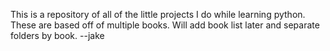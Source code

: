 This is a repository of all of the little projects I do while learning python. These are based off of multiple books. Will add book list later and separate folders by book.
--jake
